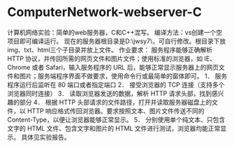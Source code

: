 # ComputerNetwork-webserver-C
计算机网络实验：简单的web服务器，C和C++混写。
编译方法：vs创建一个空项目即可编译运行。
现在的服务器根目录是D:\jwsy7\，可自行修改。根目录下放img、txt、html三个子目录并放上文件。
作业要求：
  服务程序能够正确解析 HTTP 协议，并传回所需的网页文件和图片文件；使用标准的浏览器，如 IE、Chrome 或者 Safari，输入服务程序的 URL 后，能够正常显示服务器上的网页文件和图片；服务端程序界面不做要求，使用命令行或最简单的窗体即可。
  1． 服务程序运行后监听在 80 端口或者指定端口 
  2． 接受浏览器的 TCP 连接（支持多个浏览器同时连接） 
  3． 读取浏览器发送的数据，解析 HTTP 请求头部，找到感兴趣的部分 
  4． 根据 HTTP 头部请求的文件路径，打开并读取服务器磁盘上的文件，以 HTTP 响应格式传回浏览器。要求按照文本、图片文件传送不同的 Content-Type，以便让浏览器能够正常显示。 
  5． 分别使用单个纯文本、只包含文字的 HTML 文件、包含文字和图片的 HTML 文件进行测试，浏览器均能正常显示。
具体见实验报告。

